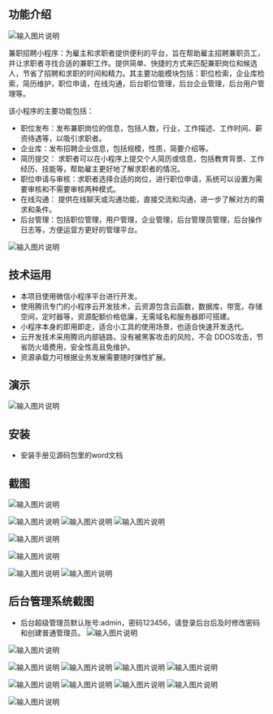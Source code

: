 ## 功能介绍 

![输入图片说明](demo/%E4%BA%8C%E7%BB%B4%E7%A0%81.png)

兼职招聘小程序：为雇主和求职者提供便利的平台，旨在帮助雇主招聘兼职员工，并让求职者寻找合适的兼职工作。提供简单、快捷的方式来匹配兼职岗位和候选人，节省了招聘和求职的时间和精力。其主要功能模块包括：职位检索，企业库检索，简历维护，职位申请，在线沟通，后台职位管理，后台企业管理，后台用户管理等。

该小程序的主要功能包括：
- 职位发布：发布兼职岗位的信息，包括人数，行业，工作描述、工作时间、薪资待遇等，以吸引求职者。 
- 企业库：发布招聘企业信息，包括规模，性质，简要介绍等。
- 简历提交： 求职者可以在小程序上提交个人简历或信息，包括教育背景、工作经历、技能等，帮助雇主更好地了解求职者的情况。   
- 职位申请与审核：求职者选择合适的岗位，进行职位申请，系统可以设置为需要审核和不需要审核两种模式。
- 在线沟通： 提供在线聊天或沟通功能，直接交流和沟通，进一步了解对方的需求和条件。   
- 后台管理：包括职位管理，用户管理，企业管理，后台管理员管理，后台操作日志等，方便运营方更好的管理平台。 

 ![输入图片说明](demo/%E5%85%BC%E8%81%8C%E6%8B%9B%E8%81%98%E5%B0%8F%E7%A8%8B%E5%BA%8F%20(2).jpg)


## 技术运用
- 本项目使用微信小程序平台进行开发。
- 使用腾讯专门的小程序云开发技术，云资源包含云函数，数据库，带宽，存储空间，定时器等，资源配额价格低廉，无需域名和服务器即可搭建。
- 小程序本身的即用即走，适合小工具的使用场景，也适合快速开发迭代。
- 云开发技术采用腾讯内部链路，没有被黑客攻击的风险，不会 DDOS攻击，节省防火墙费用，安全性高且免维护。
- 资源承载力可根据业务发展需要随时弹性扩展。  
 


## 演示 

 ![输入图片说明](demo/%E4%BA%8C%E7%BB%B4%E7%A0%81.png)

## 安装

- 安装手册见源码包里的word文档 




## 截图

![输入图片说明](demo/0%E9%A6%96%E9%A1%B5.png)

![输入图片说明](demo/1%E5%85%AC%E5%91%8A.png)
![输入图片说明](demo/2%E8%81%8C%E4%BD%8D.png)
![输入图片说明](demo/3%E8%AF%A6%E6%83%85.png)
 
![输入图片说明](demo/4%E4%BC%81%E4%B8%9A%E5%BA%93.png)

![输入图片说明](demo/5%E4%BC%81%E4%B8%9A%E8%AF%A6%E6%83%85.png)

![输入图片说明](demo/6%E6%88%91%E7%9A%84.png)
![输入图片说明](demo/7%E6%88%91%E7%9A%84%E6%8A%95%E9%80%92.png)


## 后台管理系统截图 
- 后台超级管理员默认账号:admin，密码123456，请登录后台后及时修改密码和创建普通管理员。
![输入图片说明](demo/80%E5%90%8E%E5%8F%B0-%E9%A6%96%E9%A1%B5.png)

![输入图片说明](demo/81%E5%90%8E%E5%8F%B0-%E7%94%A8%E6%88%B7.png)

![输入图片说明](demo/82%E5%90%8E%E5%8F%B0-%E7%94%A8%E6%88%B7.png)
![输入图片说明](demo/83%E5%90%8E%E5%8F%B0-%E4%BC%81%E4%B8%9A%E7%AE%A1%E7%90%86.png)
![输入图片说明](demo/84%E5%90%8E%E5%8F%B0-%E4%BC%81%E4%B8%9A.png)
![输入图片说明](demo/85%E5%90%8E%E5%8F%B0-%E8%81%8C%E4%BD%8D.png)

![输入图片说明](demo/86%E5%90%8E%E5%8F%B0-%E8%81%8C%E4%BD%8D.png)
![输入图片说明](demo/87%E5%90%8E%E5%8F%B0-%E5%90%8D%E5%8D%95.png)
![输入图片说明](demo/88%E5%90%8E%E5%8F%B0-%E5%AF%BC%E5%87%BA.png)
![输入图片说明](demo/89%E5%90%8E%E5%8F%B0-%E5%AF%BC%E5%87%BA.png)

![输入图片说明](demo/90%E5%90%8E%E5%8F%B0-%E7%AE%A1%E7%90%86%E5%91%98.png)